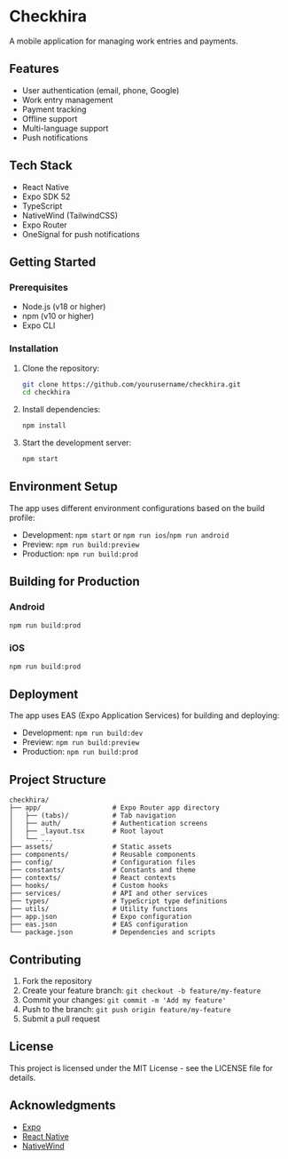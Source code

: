 # Checkhira

A mobile application for managing work entries and payments.

## Features

- User authentication (email, phone, Google)
- Work entry management
- Payment tracking
- Offline support
- Multi-language support
- Push notifications

## Tech Stack

- React Native
- Expo SDK 52
- TypeScript
- NativeWind (TailwindCSS)
- Expo Router
- OneSignal for push notifications

## Getting Started

### Prerequisites

- Node.js (v18 or higher)
- npm (v10 or higher)
- Expo CLI

### Installation

1. Clone the repository:
   ```bash
   git clone https://github.com/yourusername/checkhira.git
   cd checkhira
   ```

2. Install dependencies:
   ```bash
   npm install
   ```

3. Start the development server:
   ```bash
   npm start
   ```

## Environment Setup

The app uses different environment configurations based on the build profile:

- Development: `npm start` or `npm run ios`/`npm run android`
- Preview: `npm run build:preview`
- Production: `npm run build:prod`

## Building for Production

### Android

```bash
npm run build:prod
```

### iOS

```bash
npm run build:prod
```

## Deployment

The app uses EAS (Expo Application Services) for building and deploying:

- Development: `npm run build:dev`
- Preview: `npm run build:preview`
- Production: `npm run build:prod`

## Project Structure

```
checkhira/
├── app/                  # Expo Router app directory
│   ├── (tabs)/           # Tab navigation
│   ├── auth/             # Authentication screens
│   ├── _layout.tsx       # Root layout
│   └── ...
├── assets/               # Static assets
├── components/           # Reusable components
├── config/               # Configuration files
├── constants/            # Constants and theme
├── contexts/             # React contexts
├── hooks/                # Custom hooks
├── services/             # API and other services
├── types/                # TypeScript type definitions
├── utils/                # Utility functions
├── app.json              # Expo configuration
├── eas.json              # EAS configuration
└── package.json          # Dependencies and scripts
```

## Contributing

1. Fork the repository
2. Create your feature branch: `git checkout -b feature/my-feature`
3. Commit your changes: `git commit -m 'Add my feature'`
4. Push to the branch: `git push origin feature/my-feature`
5. Submit a pull request

## License

This project is licensed under the MIT License - see the LICENSE file for details.

## Acknowledgments

- [Expo](https://expo.dev/)
- [React Native](https://reactnative.dev/)
- [NativeWind](https://www.nativewind.dev/)
